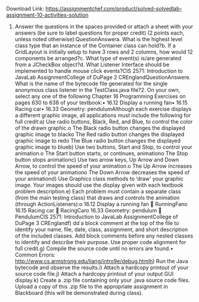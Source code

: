 Download Link: https://assignmentchef.com/product/solved-solvedlab-assignment-10-activities-solution
<br>
1. Answer the questions in the spaces provided or attach a sheet with your answers (be sure to label questions for proper credit) (2 points each, unless noted otherwise):QuestionAnswera. What is the highest level class type that an instance of the Container class can hold?b. If a GridLayout is initially setup to have 3 rows and 2 columns, how would 12 components be arranged?c. What type of event(s) is/are generated from a JCheckBox object?d. What Listener Interface should be implemented to handle mouse click events?CIS 2571: Introduction to JavaLab AssignmentCollege of DuPage 2 CREnglandQuestionAnswere. What is the name of the bytecode file generated for the single anonymous class listener in the TestClass.java file?2. On your own, select any one of the following Chapter 16 Programming Exercises on pages 630 to 638 of your textbook:• 16.12 Display a running fan• 16.15 Racing car• 16.33 Geometry: pendulumAlthough each exercise displays a different graphic image, all applications must include the following for full credit:a) Use radio buttons, Black, Red, and Blue, to control the color of the drawn graphic.o The Black radio button changes the displayed graphic image to blacko The Red radio button changes the displayed graphic image to redo The Blue radio button changes the displayed graphic image to blueb) Use two buttons, Start and Stop, to control your animation.o The Start button starts, or continues, animationo The Stop button stops animationc) Use two arrow keys, Up Arrow and Down Arrow, to control the speed of your animation.o The Up Arrow increases the speed of your animationo The Down Arrow decreases the speed of your animationd) Use Graphics class methods to ‘draw’ your graphic image. Your images should use the display given with each textbook problem description.e) Each problem must contain a separate class (from the main testing class) that draws and controls the animation (through ActionListeners):o 16.12 Display a running fan  RunningFano 16.15 Racing car  RacingCaro 16.33 Geometry: pendulum  PendulumCIS 2571: Introduction to JavaLab AssignmentCollege of DuPage 3 CREnglandf) dd a block comment at the top of the file to identify your name, file, date, class, assignment, and short description of the included classes. Add block comments before any nested classes to identify and describe their purpose. Use proper code alignment for full credit.g) Compile the source code until no errors are found.• Common Errors: http://www.cs.armstrong.edu/liang/intro9e/debug.htmlh) Run the Java bytecode and observe the results.i) Attach a hardcopy printout of your source code file.j) Attach a hardcopy printout of your output GUI display.k) Create a .zip file containing only your .java source code files. Upload a copy of this .zip file to the appropriate assignment in Blackboard (this will be demonstrated during class).